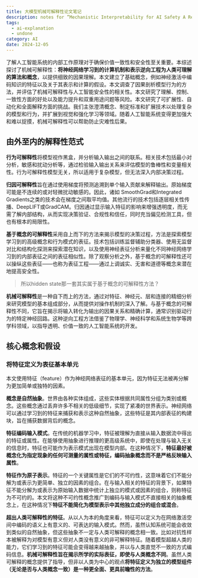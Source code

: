```yaml
---
title: 大模型机械可解释性论文笔记
description: notes for ”Mechanistic Interpretability for AI Safety A Review“
tags:
  - ai-explanation
  - undone
category: AI
date: 2024-12-05
---
```

了解人工智能系统的内部工作原理对于确保价值一致性和安全性至关重要。本综述探讨了机械可解释性：**将神经网络学习到的计算机制和表示逆向工程为人类可理解的算法和概念**，以提供细致的因果理解。本文建立了基础概念，例如神经激活中编码知识的特征以及关于其表示和计算的假设。本文调查了因果剖析模型行为的方法，并评估了机械可解释性与人工智能安全性的相关性。本文研究了理解、控制、一致性方面的好处以及能力提升和双重用途问题等风险。本文研究了可扩展性、自动化和全面解释方面的挑战。我们主张澄清概念、制定标准和扩展技术以处理复杂的模型和行为，并扩展到视觉和强化学习等领域。随着人工智能系统变得更加强大和难以捉摸，机械可解释性可以帮助防止灾难性后果。

## 由外至内的解释性范式

**行为可解释性**将模型视作黑盒，并分析输入输出之间的联系。相关技术包括最小对分析，敏感和扰动分析等，通过检验输入输出关系来评估模型的鲁棒性和变量相关性。行为可解释性模型无关，所以适用于复杂模型，但无法深入内部决策过程。

**归因可解释性**旨在通过使用梯度将预测追溯到单个输入贡献来解释输出。原始梯度可能是不连续的或对轻微扰动敏感的。因此，诸如 SmoothGrad和Integrated Gradients之类的技术会在梯度之间取平均值。其他流行的技术包括逐层相关性传播、DeepLIFT或GradCAM。归因通过显示输入特征的影响来增强透明度，而无需了解内部结构，从而实现决策验证、合规性和信任，同时充当偏见检测工具，但也有根本的局限性。

**基于概念的可解释性**采用自上而下的方法来揭示模型的决策过程，方法是探索模型学习到的高级概念和行为模式的表征。技术包括训练监督辅助分类器、使用无监督对比和结构化探测来探索潜在知识，以及使用神经表征分析来量化不同神经网络学习到的内部表征之间的表征相似性。除了观察分析之外，基于概念的可解释性还可以操纵这些表征——也称为表征工程——通过上调诚实、无害和道德等概念来潜在地提高安全性。

> 所以hidden state那一套其实属于基于概念的可解释性方法？

**机械可解释性**是一种自下而上的方法，通过对特征、神经元、层和连接的精细分析来研究模型的基本组成部分，从而提供对操作机制的深入了解。与基于概念的可解释性不同，它旨在揭示将输入转化为输出的因果关系和精确计算，通常识别驱动行为的特定神经回路。这种逆向工程方法借鉴了物理学、神经科学和系统生物学等跨学科领域，以指导透明、价值一致的人工智能系统的开发。

## 核心概念和假设

### 将特征定义为表征基本单元

本文使用特征（feature）作为神经网络表征的基本单元，因为特征无法被再分解为更加简单或独特的因素。

**概念是自然抽象**。世界由各种实体组成，这些实体根据共同属性分组为类别或概念。这些概念通过丢弃许多不相关的低级细节，实现了紧凑的世界表示。神经网络可以通过学习到的特征来捕获和表示这种自然抽象，这些特征是其内部表征的构建块，旨在捕获数据背后的概念。

**特征编码输入模式**。在传统的机器学习中，特征被理解为直接从输入数据流中得出的特征或属性。在能够使用抽象进行推理的更高级系统中，即使在处理与输入无关的信息时，特征也可能作为表示模式出现在模型内部。在这种情况下，**特征最好被概念化为指定现象的任何可测量的属性或特征，编码抽象概念而不是严格反映输入属性**。

**特征作为原子表示**。特征的一个关键属性是它们的不可约性，这意味着它们不能分解为或表示为更简单、独立的因素的组合。在与输入相关的特征的背景下，如果特征不能分解为或表示为原始输入数据中统计上独立的模式或因素的组合，则称特征为不可约的。本文将这种不可约性概念推广到编码与输入模式不直接相关的抽象概念上，在这种情况下**特征不能简化为模型表示中其他独立成分的组合或混合**。

**超出人类可解释性的特征**。从以人为本的角度来看，特征可以定义为在网络激活空间中编码的语义上有意义的、可表达的输入模式。然而，虽然认知系统可能会收敛到类似的自然抽象，但这些抽象不一定与人类可解释的概念相一致。比如对抗性样本被解释为对模型有意义但对人类没有意义的非可解释特征。随着模型超越人类的能力，它们学习到的特征可能会变得越来越抽象，并以与人类直觉不一致的方式编码信息。**机械可解释性旨在揭示所学的实际表征，即使与人类概念不同**。虽然人类可解释的概念提供了指导，但非以人类为中心的观点**将特征定义为独立的模型组件（无论是否与人类概念一致）是一种更全面、更具前瞻性的方法**。

